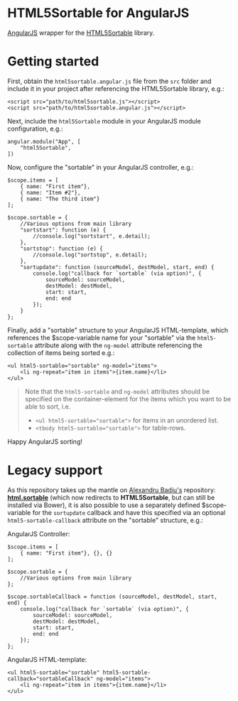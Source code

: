 # HTML5Sortable for AngularJS
[AngularJS](https://angularjs.org/) wrapper for the [HTML5Sortable](https://github.com/lukasoppermann/html5sortable) library.


# Getting started
First, obtain the `html5sortable.angular.js` file from the `src` folder and include it in your project after referencing the HTML5Sortable library, e.g.:

```
<script src="path/to/html5sortable.js"></script>
<script src="path/to/html5sortable.angular.js"></script>
```

Next, include the `html5Sortable` module in your AngularJS module configuration, e.g.:

```
angular.module("App", [
    "html5Sortable",
])
```

Now, configure the "sortable" in your AngularJS controller, e.g.:

```
$scope.items = [
    { name: "First item"},
    { name: "Item #2"},
    { name: "The third item"}
];

$scope.sortable = {
    //Various options from main library
    "sortstart": function (e) {
        //console.log("sortstart", e.detail);
    },
    "sortstop": function (e) {
        //console.log("sortstop", e.detail);
    },
    "sortupdate": function (sourceModel, destModel, start, end) {
        console.log("callback for `sortable` (via option)", {
            sourceModel: sourceModel,
            destModel: destModel,
            start: start,
            end: end
        });
    }
};
```

Finally, add a "sortable" structure to your AngularJS HTML-template, which references the $scope-variable name for your "sortable" via the `html5-sortable` attribute along with the `ng-model` attribute referencing the collection of items being sorted e.g.:

```
<ul html5-sortable="sortable" ng-model="items">
    <li ng-repeat="item in items">{item.name}</li>
</ul>
```

> Note that the `html5-sortable` and `ng-model` attributes should be specified on the container-element for the items which you want to be able to sort, i.e.
> - `<ul html5-sortable="sortable">` for items in an unordered list.
> - `<tbody html5-sortable="sortable">` for table-rows.

Happy AngularJS sorting!

# Legacy support
As this repository takes up the mantle on [Alexandru Badiu's](andu@ctrlz.ro) repository: **[html.sortable](https://github.com/voidberg/html5sortable)** (which now redirects to **HTML5Sortable**, but can still be installed via Bower), it is also possible to use a separately defined $scope-variable for the `sortupdate` callback and have this specified via an optional `html5-sortable-callback` attribute on the "sortable" structure, e.g.:

AngularJS Controller:
```
$scope.items = [
    { name: "First item"}, {}, {}
];

$scope.sortable = {
    //Various options from main library
};

$scope.sortableCallback = function (sourceModel, destModel, start, end) {
    console.log("callback for `sortable` (via option)", {
        sourceModel: sourceModel,
        destModel: destModel,
        start: start,
        end: end
    });
};
```

AngularJS HTML-template:
```
<ul html5-sortable="sortable" html5-sortable-callback="sortableCallback" ng-model="items">
    <li ng-repeat="item in items">{item.name}</li>
</ul>
```